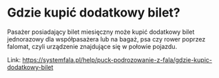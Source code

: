 # Gdzie kupić dodatkowy bilet?


Pasażer posiadający bilet miesięczny może kupić dodatkowy bilet jednorazowy dla współpasażera lub na bagaż, psa czy rower poprzez falomat, czyli urządzenie znajdujące się w połowie pojazdu.




Link: https://systemfala.pl/help/puck-podrozowanie-z-fala/gdzie-kupic-dodatkowy-bilet
